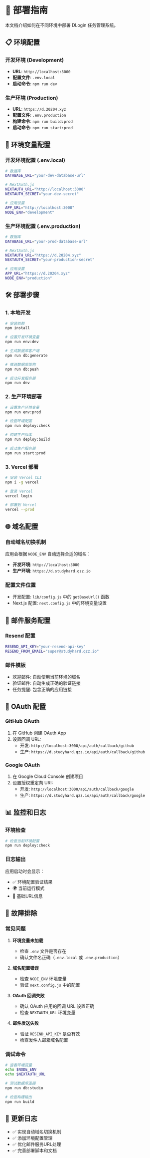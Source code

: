 # 🚀 部署指南

本文档介绍如何在不同环境中部署 DLogin 任务管理系统。

## 📋 环境配置

### 开发环境 (Development)
- **URL**: `http://localhost:3000`
- **配置文件**: `.env.local`
- **启动命令**: `npm run dev`

### 生产环境 (Production)
- **URL**: `https://d.20204.xyz`
- **配置文件**: `.env.production`
- **构建命令**: `npm run build:prod`
- **启动命令**: `npm run start:prod`

## 🔧 环境变量配置

### 开发环境配置 (.env.local)
```bash
# 数据库
DATABASE_URL="your-dev-database-url"

# NextAuth.js
NEXTAUTH_URL="http://localhost:3000"
NEXTAUTH_SECRET="your-dev-secret"

# 应用设置
APP_URL="http://localhost:3000"
NODE_ENV="development"
```

### 生产环境配置 (.env.production)
```bash
# 数据库
DATABASE_URL="your-prod-database-url"

# NextAuth.js
NEXTAUTH_URL="https://d.20204.xyz"
NEXTAUTH_SECRET="your-production-secret"

# 应用设置
APP_URL="https://d.20204.xyz"
NODE_ENV="production"
```

## 🛠️ 部署步骤

### 1. 本地开发
```bash
# 安装依赖
npm install

# 设置开发环境变量
npm run env:dev

# 生成数据库客户端
npm run db:generate

# 推送数据库架构
npm run db:push

# 启动开发服务器
npm run dev
```

### 2. 生产环境部署
```bash
# 设置生产环境变量
npm run env:prod

# 检查环境配置
npm run deploy:check

# 构建生产版本
npm run deploy:build

# 启动生产服务器
npm run start:prod
```

### 3. Vercel 部署
```bash
# 安装 Vercel CLI
npm i -g vercel

# 登录 Vercel
vercel login

# 部署到 Vercel
vercel --prod
```

## 🌐 域名配置

### 自动域名切换机制
应用会根据 `NODE_ENV` 自动选择合适的域名：

- **开发环境**: `http://localhost:3000`
- **生产环境**: `https://d.studyhard.qzz.io`

### 配置文件位置
- 开发配置: `lib/config.js` 中的 `getBaseUrl()` 函数
- Next.js 配置: `next.config.js` 中的环境变量设置

## 📧 邮件服务配置

### Resend 配置
```bash
RESEND_API_KEY="your-resend-api-key"
RESEND_FROM_EMAIL="super@studyhard.qzz.io"
```

### 邮件模板
- 欢迎邮件: 自动使用当前环境的域名
- 验证邮件: 自动生成正确的验证链接
- 任务提醒: 包含正确的应用链接

## 🔐 OAuth 配置

### GitHub OAuth
1. 在 GitHub 创建 OAuth App
2. 设置回调 URL:
   - 开发: `http://localhost:3000/api/auth/callback/github`
   - 生产: `https://d.studyhard.qzz.io/api/auth/callback/github`

### Google OAuth
1. 在 Google Cloud Console 创建项目
2. 设置授权重定向 URI:
   - 开发: `http://localhost:3000/api/auth/callback/google`
   - 生产: `https://d.studyhard.qzz.io/api/auth/callback/google`

## 📊 监控和日志

### 环境检查
```bash
# 检查当前环境配置
npm run deploy:check
```

### 日志输出
应用启动时会显示：
- ✅ 环境配置验证结果
- 🌍 当前运行模式
- 🔗 基础URL信息

## 🚨 故障排除

### 常见问题

1. **环境变量未加载**
   - 检查 `.env` 文件是否存在
   - 确认文件名正确（`.env.local` 或 `.env.production`）

2. **域名配置错误**
   - 检查 `NODE_ENV` 环境变量
   - 验证 `next.config.js` 中的配置

3. **OAuth 回调失败**
   - 确认 OAuth 应用的回调 URL 设置正确
   - 检查 `NEXTAUTH_URL` 环境变量

4. **邮件发送失败**
   - 验证 `RESEND_API_KEY` 是否有效
   - 检查发件人邮箱域名配置

### 调试命令
```bash
# 查看环境变量
echo $NODE_ENV
echo $NEXTAUTH_URL

# 测试数据库连接
npm run db:studio

# 检查构建输出
npm run build
```

## 📝 更新日志

- ✅ 实现自动域名切换机制
- ✅ 添加环境配置管理
- ✅ 优化邮件服务URL处理
- ✅ 完善部署脚本和文档